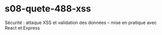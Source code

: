 # s08-quete-488-xss
Sécurité : attaque XSS et validation des données – mise en pratique avec React et Express
